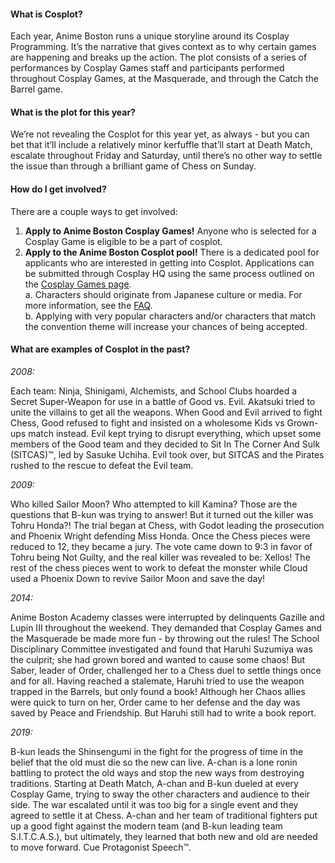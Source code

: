 #### What is Cosplot?
Each year, Anime Boston runs a unique storyline around its Cosplay Programming. It’s the narrative that gives context as to why certain games are happening and breaks up the action. The plot consists of a series of performances by Cosplay Games staff and participants performed throughout Cosplay Games, at the Masquerade, and through the Catch the Barrel game.

#### What is the plot for this year?
We’re not revealing the Cosplot for this year yet, as always - but you can bet that it’ll include a relatively minor kerfuffle that’ll start at Death Match, escalate throughout Friday and Saturday, until there’s no other way to settle the issue than through a brilliant game of Chess on Sunday.

#### How do I get involved?
There are a couple ways to get involved:

1. **Apply to Anime Boston Cosplay Games!** Anyone who is selected for a Cosplay Game is eligible to be a part of cosplot.
2. **Apply to the Anime Boston Cosplot pool!** There is a dedicated pool for applicants who are interested in getting into Cosplot. Applications can be submitted through Cosplay HQ using the same process outlined on the [Cosplay Games page](/cosplay/cosplay_games/#apply).  
a. Characters should originate from Japanese culture or media. For more information, see the [FAQ](/cosplay/cosplay_faq/#7).  
b. Applying with very popular characters and/or characters that match the convention theme will increase your chances of being accepted.

#### What are examples of Cosplot in the past?

*2008:*

Each team: Ninja, Shinigami, Alchemists, and School Clubs hoarded a Secret Super-Weapon for use in a battle of Good vs. Evil. Akatsuki tried to unite the villains to get all the weapons. When Good and Evil arrived to fight Chess, Good refused to fight and insisted on a wholesome Kids vs Grown-ups match instead. Evil kept trying to disrupt everything, which upset some members of the Good team and they decided to Sit In The Corner And Sulk (SITCAS)™, led by Sasuke Uchiha. Evil took over, but SITCAS and the Pirates rushed to the rescue to defeat the Evil team.

*2009:*

Who killed Sailor Moon? Who attempted to kill Kamina? Those are the questions that B-kun was trying to answer! But it turned out the killer was Tohru Honda?! The trial began at Chess, with Godot leading the prosecution and Phoenix Wright defending Miss Honda. Once the Chess pieces were reduced to 12, they became a jury. The vote came down to 9:3 in favor of Tohru being Not Guilty, and the real killer was revealed to be: Xellos! The rest of the chess pieces went to work to defeat the monster while Cloud used a Phoenix Down to revive Sailor Moon and save the day!

*2014:*

Anime Boston Academy classes were interrupted by delinquents Gazille and Lupin III throughout the weekend. They demanded that Cosplay Games and the Masquerade be made more fun - by throwing out the rules! The School Disciplinary Committee investigated and found that Haruhi Suzumiya was the culprit; she had grown bored and wanted to cause some chaos! But Saber, leader of Order, challenged her to a Chess duel to settle things once and for all. Having reached a stalemate, Haruhi tried to use the weapon trapped in the Barrels, but only found a book! Although her Chaos allies were quick to turn on her, Order came to her defense and the day was saved by Peace and Friendship. But Haruhi still had to write a book report.

*2019:*

B-kun leads the Shinsengumi in the fight for the progress of time in the belief that the old must die so the new can live. A-chan is a lone ronin battling to protect the old ways and stop the new ways from  destroying traditions. Starting at Death Match, A-chan and B-kun dueled at every Cosplay Game, trying to sway the other characters and audience to their side. The war escalated until it was too big for a single event and they agreed to settle it at Chess. A-chan and her team of traditional fighters put up a good fight against the modern team (and B-kun leading team S.I.T.C.A.S.), but ultimately, they learned that both new and old are needed to move forward. Cue Protagonist Speech&trade;.
